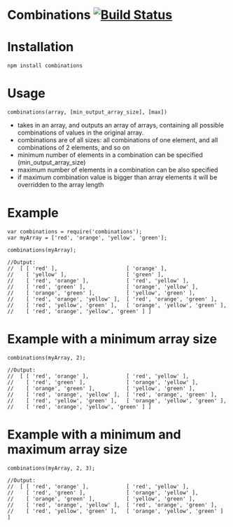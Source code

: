 Combinations [![Build Status](https://travis-ci.org/jgallen23/combinations.svg?branch=master)](https://travis-ci.org/jgallen23/combinations)
============

# Installation

    npm install combinations

# Usage

    combinations(array, [min_output_array_size], [max])

*   takes in an array, and outputs an array of arrays, containing all possible combinations of values in the original array.
*   combinations are of all sizes: all combinations of one element, and all combinations of 2 elements, and so on
*   minimum number of elements in a combination can be specified (min_output_array_size)
*   maximum number of elements in a combination can be also specified
*   if maximum combination value is bigger than array elements it will be overridden to the array length

# Example

    var combinations = require('combinations');
    var myArray = ['red', 'orange', 'yellow', 'green'];
    
    combinations(myArray); 
  
    //Output:
    //  [ [ 'red' ],                      [ 'orange' ],    
    //    [ 'yellow' ],                   [ 'green' ],  
    //    [ 'red', 'orange' ],            [ 'red', 'yellow' ],
    //    [ 'red', 'green' ],             [ 'orange', 'yellow' ],
    //    [ 'orange', 'green' ],          [ 'yellow', 'green' ],
    //    [ 'red', 'orange', 'yellow' ],  [ 'red', 'orange', 'green' ],
    //    [ 'red', 'yellow', 'green' ],   [ 'orange', 'yellow', 'green' ],
    //    [ 'red', 'orange', 'yellow', 'green' ] ]

# Example with a minimum array size

    combinations(myArray, 2);
    
    //Output:
    //  [ [ 'red', 'orange' ],            [ 'red', 'yellow' ],
    //    [ 'red', 'green' ],             [ 'orange', 'yellow' ],
    //    [ 'orange', 'green' ],          [ 'yellow', 'green' ],
    //    [ 'red', 'orange', 'yellow' ],  [ 'red', 'orange', 'green' ],
    //    [ 'red', 'yellow', 'green' ],   [ 'orange', 'yellow', 'green' ],
    //    [ 'red', 'orange', 'yellow', 'green' ] ]

# Example with a minimum and maximum array size

    combinations(myArray, 2, 3);
    
    //Output:
    //  [ [ 'red', 'orange' ],            [ 'red', 'yellow' ],
    //    [ 'red', 'green' ],             [ 'orange', 'yellow' ],
    //    [ 'orange', 'green' ],          [ 'yellow', 'green' ],
    //    [ 'red', 'orange', 'yellow' ],  [ 'red', 'orange', 'green' ],
    //    [ 'red', 'yellow', 'green' ],   [ 'orange', 'yellow', 'green' ] ]
